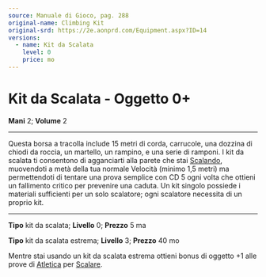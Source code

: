 ```yaml
---
source: Manuale di Gioco, pag. 288
original-name: Climbing Kit
original-srd: https://2e.aonprd.com/Equipment.aspx?ID=14
versions:
  - name: Kit da Scalata
    level: 0
    price: mo
---
```


# Kit da Scalata - Oggetto 0+

**Mani** 2; **Volume** 2

---

Questa borsa a tracolla include 15 metri di corda, carrucole, una dozzina di
chiodi da roccia, un martello, un rampino, e una serie di ramponi. I kit da
scalata ti consentono di agganciarti alla parete che stai
[Scalando](/azioni/abilita/scalare), muovendoti a metà della tua normale
Velocità (minimo 1,5 metri) ma permettendoti di tentare una prova semplice con
CD 5 ogni volta che ottieni un fallimento critico per prevenire una caduta. Un
kit singolo possiede i materiali sufficienti per un solo scalatore; ogni
scalatore necessita di un proprio kit.

---

**Tipo** kit da scalata; **Livello** 0; **Prezzo** 5 ma

**Tipo** kit da scalata estrema; **Livello** 3; **Prezzo** 40 mo

Mentre stai usando un kit da scalata estrema ottieni bonus di oggetto +1 alle
prove di [Atletica](/abilita/atletica) per [Scalare](/azioni/abilita/scalare).
